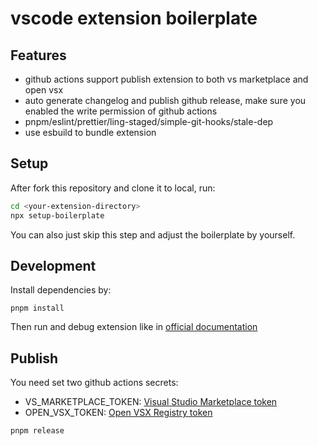 # vscode extension boilerplate

## Features

- github actions support publish extension to both vs marketplace and open vsx
- auto generate changelog and publish github release, make sure you enabled the write permission of github actions
- pnpm/eslint/prettier/ling-staged/simple-git-hooks/stale-dep
- use esbuild to bundle extension

## Setup

After fork this repository and clone it to local, run:

```bash
cd <your-extension-directory>
npx setup-boilerplate
```

You can also just skip this step and adjust the boilerplate by yourself.

## Development

Install dependencies by:

```shell
pnpm install
```

Then run and debug extension like in [official documentation](https://code.visualstudio.com/api/get-started/your-first-extension)

## Publish

You need set two github actions secrets:

- VS_MARKETPLACE_TOKEN: [Visual Studio Marketplace token](https://learn.microsoft.com/azure/devops/organizations/accounts/use-personal-access-tokens-to-authenticate)
- OPEN_VSX_TOKEN: [Open VSX Registry token](https://github.com/eclipse/openvsx/wiki/Publishing-Extensions#3-create-an-access-token)

```shell
pnpm release
```
